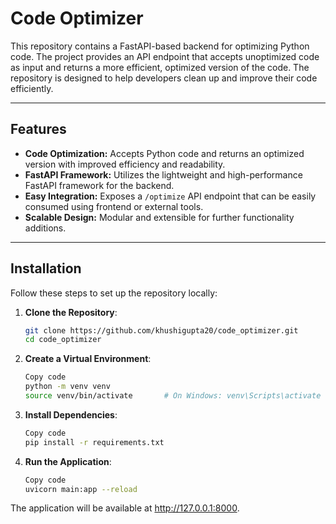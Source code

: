 # **Code Optimizer**

This repository contains a FastAPI-based backend for optimizing Python code. The project provides an API endpoint that accepts unoptimized code as input and returns a more efficient, optimized version of the code. The repository is designed to help developers clean up and improve their code efficiently.

---

## **Features**
- **Code Optimization:** Accepts Python code and returns an optimized version with improved efficiency and readability.
- **FastAPI Framework:** Utilizes the lightweight and high-performance FastAPI framework for the backend.
- **Easy Integration:** Exposes a `/optimize` API endpoint that can be easily consumed using frontend or external tools.
- **Scalable Design:** Modular and extensible for further functionality additions.

---

## **Installation**

Follow these steps to set up the repository locally:

1. **Clone the Repository**:
   ```bash
   git clone https://github.com/khushigupta20/code_optimizer.git
   cd code_optimizer
   ```
   
2. **Create a Virtual Environment**:
   ```bash
   Copy code
   python -m venv venv
   source venv/bin/activate       # On Windows: venv\Scripts\activate
   ```

3. **Install Dependencies**:
   ```bash
   Copy code
   pip install -r requirements.txt
   ```

4. **Run the Application**:
   ```bash
   Copy code
   uvicorn main:app --reload
   ```

The application will be available at http://127.0.0.1:8000.

